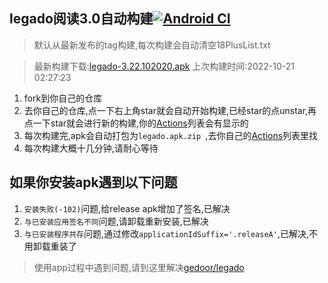 ## legado阅读3.0自动构建[![Android CI](https://github.com/10bits/gedoor-Build/workflows/Android%20CI/badge.svg)](https://github.com/10bits/gedoor-Build/actions)

> 默认从最新发布的tag构建,每次构建会自动清空18PlusList.txt

> 最新构建下载:[legado-3.22.102020.apk](https://github.com/brucewxl/gedoor-Build/releases/download/legado-3.22.102020/legado-3.22.102020.apk) 上次构建时间:2022-10-21 02:27:23
  
1. fork到你自己的仓库
2. 去你自己的仓库,点一下右上角star就会自动开始构建,已经star的点unstar,再点一下star就会进行新的构建,你的[Actions](https://github.com/10bits/gedoor-Build/actions)列表会有显示的
3. 每次构建完,apk会自动打包为`legado.apk.zip
`,去你自己的[Actions](https://github.com/10bits/gedoor-Build/actions)列表里找
4. 每次构建大概十几分钟,请耐心等待

## 如果你安装apk遇到以下问题

1. `安装失败(-102)`问题,给release apk增加了签名,已解决
2. `与已安装应用签名不同`问题,请卸载重新安装,已解决
3. `与已安装程序共存`问题,通过修改`applicationIdSuffix='.releaseA'`,已解决,不用卸载重装了
> 使用app过程中遇到问题,请到这里解决[gedoor/legado](https://github.com/gedoor/legado/issues)

